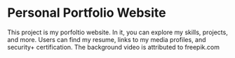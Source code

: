 # Personal Portfolio Website

This project is my porfoltio website. In it, you can explore my skills, projects, and more. Users can find my resume, links to my media profiles, and security+ certification. The background video is attributed to freepik.com
